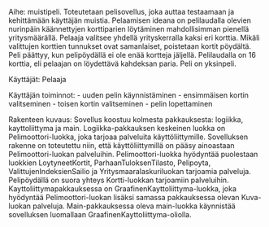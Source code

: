Aihe: muistipeli. Toteutetaan pelisovellus, joka auttaa testaamaan ja kehittämään käyttäjän muistia. Pelaamisen ideana on pelilaudalla olevien nurinpäin käännettyjen korttiparien löytäminen mahdollisimman pienellä yritysmäärällä. Pelaaja valitsee yhdellä yrityskerralla kaksi eri korttia. Mikäli valittujen korttien tunnukset ovat samanlaiset, poistetaan kortit pöydältä. Peli päättyy, kun pelipöydällä ei ole enää kortteja jäljellä. Pelilaudalla on 16 korttia, eli pelaajan on löydettävä kahdeksan paria. Peli on yksinpeli.

Käyttäjät: Pelaaja

Käyttäjän toiminnot:
	- uuden pelin käynnistäminen
	- ensimmäisen kortin valitseminen
	- toisen kortin valitseminen
	- pelin lopettaminen

Rakenteen kuvaus: Sovellus koostuu kolmesta pakkauksesta: logiikka, kayttoliittyma ja main. Logiikka-pakkauksen keskeinen luokka on Pelimoottori-luokka,
joka tarjoaa palveluita käyttöliittymille.  Sovelluksen rakenne on toteutettu niin, että käyttöliittymillä on pääsy ainoastaan Pelimoottori-luokan palveluihin. 
Pelimoottori-luokka hyödyntää puolestaan luokkien LoytyneetKortit, ParhaanTuloksenTilasto, Pelipoyta, ValittujenIndeksienSailio ja Yritysmaaralaskuriluokan tarjoamia 
palveluja. Pelipöydällä on suora yhteys Kortti-luokkan tarjoamiin palveluihin. Kayttoliittymapakkauksessa on GraafinenKayttoliittyma-luokka, joka hyödyntää 
Pelimoottori-luokan lisäksi samassa pakkauksessa olevan Kuva-luokan palveluja. Main-pakkauksessa oleva main-luokka käynnistää sovelluksen luomallaan
GraafinenKayttoliittyma-oliolla.
